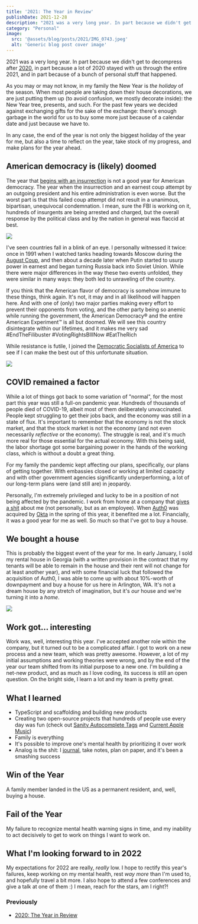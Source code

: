 ```yaml
---
title: '2021: The Year in Review'
publishDate: 2021-12-28
description: "2021 was a very long year. In part because we didn't get to decompress after 2020, in part because a lot of 2020 stayed with us through the entire 2021, and in part because of a bunch of personal stuff that happened."
category: "Personal"
image:
  src: '@assets/blog/posts/2021/IMG_0743.jpeg'
  alt: 'Generic blog post cover image'
---
```


2021 was a very long year. In part because we didn't get to decompress after [2020](/blog/2020-you-won-t-be-missed), in part because a lot of 2020 stayed with us through the entire 2021, and in part because of a bunch of personal stuff that happened.

As you may or may not know, in my family the New Year is _the holiday_ of the season. When most people are taking down their house decorations, we are just putting them up (to avoid confusion, we mostly decorate inside): the New Year tree, presents, and such. For the past few years we decided against exchanging gifts for the sake of the exchange: there's enough garbage in the world for us to buy some more just because of a calendar date and just because we have to.

In any case, the end of the year is not only the biggest holiday of the year for me, but also a time to reflect on the year, take stock of my progress, and make plans for the year ahead.

## American democracy is (likely) doomed

The year that [begins with an insurrection](https://www.nytimes.com/video/us/politics/100000007606996/capitol-riot-trump-supporters.html) is not a good year for American democracy. The year when the insurrection and an earnest coup attempt by an outgoing president and his entire administration is even worse. But the worst part is that this failed coup attempt did not result in a unanimous, bipartisan, unequivocal condemnation. I mean, sure the FBI is working on it, hundreds of insurgents are being arrested and charged, but the overall response by the political class and by the nation in general was flaccid at best.

![](assets/blog/posts/2021/Leah-Millis-Capitol-Insurrection-2021-01-06T221849Z_398565167_RC2M2L9MWY3E_RTRMADP_3_USA-ELECTION-TRUMP.jpg.webp)

I've seen countries fall in a blink of an eye. I personally witnessed it twice: once in 1991 when I watched tanks heading towards Moscow during the [August Coup](https://en.wikipedia.org/wiki/1991_Soviet_coup_d%27état_attempt), and then about a decade later when Putin started to usurp power in earnest and began turning Russia back into Soviet Union. While there were major differences in the way these two events unfolded, they were similar in many ways: they both led to unraveling of the country.

If you think that the American flavor of democracy is somehow immune to these things, think again. It's not, it may and in all likelihood will happen here. And with one of (only) two major parties making every effort to prevent their opponents from voting, and the other party being so anemic while running the government, the American Democracy® and the entire American Experiment™ is all but doomed. We will see this country disintegrate within our lifetimes, and it makes me very sad #EndTheFilibuster #VotingRightsBIllNow #EatTheRich

While resistance is futile, I joined the [Democratic Socialists of America](https://www.dsausa.org) to see if I can make the best out of this unfortunate situation.

![](assets/blog/posts/2021/Main_Logo_Square_Large.png)

## COVID remained a factor

While a lot of things got back to some variation of "normal", for the most part this year was still a full-on pandemic year. Hundreds of thousands of people died of COVID-19, albeit most of them deliberately unvaccinated. People kept struggling to get their jobs back, and the economy was still in a state of flux. It's important to remember that the economy is not the stock market, and that the stock market is not the economy (and not even necessarily _reflective_ or the economy). The struggle is real, and it's much more real for those essential for the actual economy. With this being said, the labor shortage got some bargaining power in the hands of the working class, which is without a doubt a great thing.

For my family the pandemic kept affecting our plans, specifically, our plans of getting together. With embassies closed or working at limited capacity and with other government agencies significantly underperforming, a lot of our long-term plans were (and still are) in jeopardy.

Personally, I'm extremely privileged and lucky to be in a position of not being affected by the pandemic. I work from home at a company that [gives a shit](/blog/how-to-give-a-shit) about me (not personally, but as an employee). When [Auth0](https://auth0.com) was acquired by [Okta](https://okta.com) in the spring of this year, it benefited me a lot. Financially, it was a good year for me as well. So much so that I've got to buy a house.

## We bought a house

This is probably the biggest event of the year for me. In early January, I sold my rental house in Georgia (with a written provision in the contract that my tenants will be able to remain in the house and their rent will not change for at least another year), and with some financial luck that followed the acquisition of Auth0, I was able to come up with about 10%-worth of downpayment and buy a house for us here in Arlington, WA. It's not a dream house by any stretch of imagination, but it's _our_ house and we're turning it into a _home_.

![](assets/blog/posts/2021/IMG_0743.jpeg)

## Work got... interesting

Work was, well, interesting this year. I've accepted another role within the company, but it turned out to be a complicated affair. I got to work on a new process and a new team, which was pretty awesome. However, a lot of my initial assumptions and working theories were wrong, and by the end of the year our team shifted from its initial purpose to a new one. I'm building a net-new product, and as much as I love coding, its success is still an open question. On the bright side, I learn a lot and my team is pretty great.

## What I learned

- TypeScript and scaffolding and building new products
- Creating two open-source projects that hundreds of people use every day was fun (check out [Sanity Autocomplete Tags](https://www.npmjs.com/package/sanity-plugin-autocomplete-tags) and [Current Apple Music](https://github.com/rosnovsky/current-apple-music))
- Family is everything
- It's possible to improve one's mental health by prioritizing it over work
- Analog is the shit: I [journal](/blog/journaling), take notes, plan on paper, and it's been a smashing success

## Win of the Year

A family member landed in the US as a permanent resident, and, well, buying a house.

## Fail of the Year

My failure to recognize mental health warning signs in time, and my inability to act decisively to get to work on things I want to work on.

## What I'm looking forward to in 2022

My expectations for 2022 are really, _really_ low. I hope to rectify this year's failures, keep working on my mental health, rest _way more_ than I'm used to, and hopefully travel a bit more. I also hope to attend a few conferences and give a talk at one of them :) I mean, reach for the stars, am I right?!

### Previously

- [2020: The Year in Review](/blog/2020-you-won-t-be-missed)
